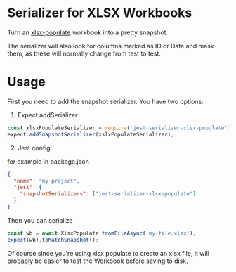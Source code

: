 # Serializer for XLSX Workbooks

Turn an [xlsx-populate](https://github.com/dtjohnson/xlsx-populate) workbook into a pretty snapshot.

The serializer will also look for columns marked as ID or Date and mask them, as these will normally change from test to test.

# Usage

First you need to add the snapshot serializer. You have two options:

1. Expect.addSerializer

```js
const xlsxPopulateSerializer = require('jest-serializer-xlsx-populate');
expect.addSnapshotSerializer(xslxPopulateSerializer);
```

2. Jest config

for example in package.json
```json
{
  "name": "my project",
  "jest": {
    "snapshotSerializers": ["jest-serializer-xlsx-populate"]
  }
}
```

Then you can serialize

```js
const wb = await XlsxPopulate.fromFileAsync('my-file.xlsx');
expect(wb).toMatchSnapshot();
```

Of course since you're using xlsx populate to create an xlsx file, it will probably be easier to test the Workbook before saving to disk.

